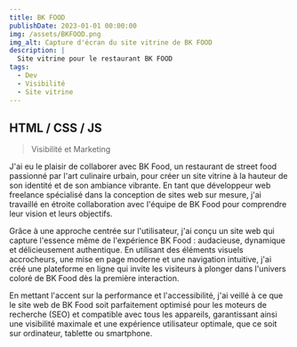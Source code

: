 ```yaml
---
title: BK FOOD
publishDate: 2023-01-01 00:00:00
img: /assets/BKFOOD.png
img_alt: Capture d'écran du site vitrine de BK FOOD
description: |
  Site vitrine pour le restaurant BK FOOD
tags:
  - Dev
  - Visibilité
  - Site vitrine
---
```


## HTML / CSS / JS

> Visibilité et Marketing 

J'ai eu le plaisir de collaborer avec BK Food, un restaurant de street food passionné par l'art culinaire urbain, pour créer un site vitrine à la hauteur de son identité et de son ambiance vibrante. En tant que développeur web freelance spécialisé dans la conception de sites web sur mesure, j'ai travaillé en étroite collaboration avec l'équipe de BK Food pour comprendre leur vision et leurs objectifs.

Grâce à une approche centrée sur l'utilisateur, j'ai conçu un site web qui capture l'essence même de l'expérience BK Food : audacieuse, dynamique et délicieusement authentique. En utilisant des éléments visuels accrocheurs, une mise en page moderne et une navigation intuitive, j'ai créé une plateforme en ligne qui invite les visiteurs à plonger dans l'univers coloré de BK Food dès la première interaction.

En mettant l'accent sur la performance et l'accessibilité, j'ai veillé à ce que le site web de BK Food soit parfaitement optimisé pour les moteurs de recherche (SEO) et compatible avec tous les appareils, garantissant ainsi une visibilité maximale et une expérience utilisateur optimale, que ce soit sur ordinateur, tablette ou smartphone.